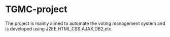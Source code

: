 TGMC-project
============

The project is mainly aimed to automate the voting management system and is developed using J2EE,HTML,CSS,AJAX,DB2,etc.
